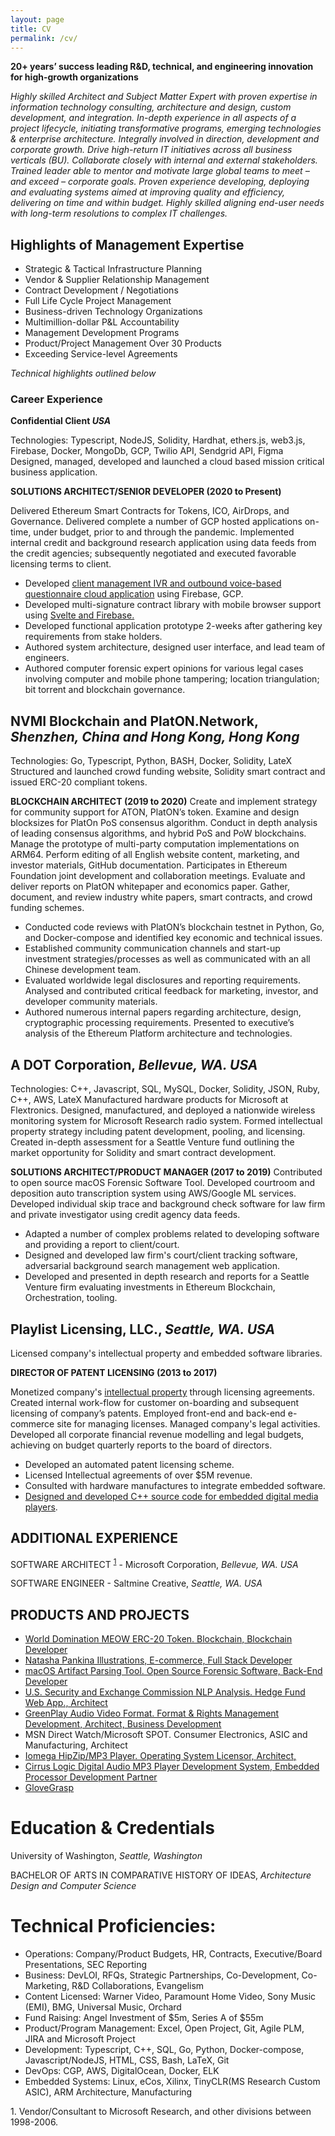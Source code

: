 ```yaml
---
layout: page
title: CV 
permalink: /cv/
---
```


**20+ years’ success leading R&D, technical, and engineering innovation for high-growth organizations**

_Highly skilled Architect and Subject Matter Expert with proven expertise in information technology consulting, architecture and design, custom development, and integration. In-depth experience in all aspects of a project lifecycle, initiating transformative programs, emerging technologies & enterprise architecture. Integrally involved in direction, development and corporate growth. Drive high-return IT initiatives across all business verticals (BU). Collaborate closely with internal and external stakeholders. Trained leader able to mentor and motivate large global teams to meet – and exceed – corporate goals. Proven experience developing, deploying and evaluating systems aimed at improving quality and efficiency, delivering on time and within budget. Highly skilled aligning end-user needs with long-term resolutions to complex IT challenges._

## Highlights of Management Expertise
*	Strategic & Tactical Infrastructure Planning
*	Vendor & Supplier Relationship Management
*	Contract Development / Negotiations
*	Full Life Cycle Project Management
*	Business-driven Technology Organizations
*	Multimillion-dollar P&L Accountability
*	Management Development Programs
*	Product/Project Management Over 30 Products
*	Exceeding Service-level Agreements

_Technical highlights outlined below_
### Career Experience

**Confidential Client _USA_**

Technologies: Typescript, NodeJS, Solidity, Hardhat, ethers.js, web3.js, Firebase, Docker, MongoDb, GCP, Twilio API, Sendgrid API, Figma
Designed, managed, developed and launched a cloud based mission critical business application.

**SOLUTIONS ARCHITECT/SENIOR DEVELOPER (2020 to Present)**

Delivered Ethereum Smart Contracts for Tokens, ICO, AirDrops, and Governance. Delivered complete a number of GCP hosted applications on-time, under budget, prior to and through the pandemic. Implemented internal credit and background research application using data feeds from the credit agencies; subsequently negotiated and executed favorable licensing terms to client.

* Developed [client management IVR and outbound voice-based questionnaire cloud application](https://github.com/pleasemarkdarkly/firedialer-example) using Firebase, GCP.
* Developed multi-signature contract library with mobile browser support using [Svelte and Firebase.](https://github.com/pleasemarkdarkly/svelte-qr-reader-writer)
* Developed functional application prototype 2-weeks after gathering key requirements from stake holders.
* Authored system architecture, designed user interface, and lead team of engineers.
* Authored computer forensic expert opinions for various legal cases involving computer and mobile phone tampering; location triangulation; bit torrent and blockchain governance.

## NVMI Blockchain and PlatON.Network, _Shenzhen, China and Hong Kong, Hong Kong_

Technologies: Go, Typescript, Python, BASH, Docker, Solidity, LateX
Structured and launched crowd funding website, Solidity smart contract and issued ERC-20 compliant tokens. 

**BLOCKCHAIN ARCHITECT (2019 to 2020)**
Create and implement strategy for community support for ATON, PlatON’s token. Examine and design blocksizes for PlatOn PoS consensus algorithm. Conduct in depth analysis of leading consensus algorithms, and hybrid PoS and PoW blockchains. Manage the prototype of multi-party computation implementations on ARM64. Perform editing of all English website content, marketing, and investor materials, GitHub documentation. Participates in Ethereum Foundation joint development and collaboration meetings. Evaluate and deliver reports on PlatON whitepaper and economics paper. Gather, document, and review industry white papers, smart contracts, and crowd funding schemes.

*	Conducted code reviews with PlatON’s blockchain testnet in Python, Go, and Docker-compose and identified key economic and technical issues.
*	Established community communication channels and start-up investment strategies/processes as well as communicated with an all Chinese development team.
*	Evaluated worldwide legal disclosures and reporting requirements. Analysed and contributed critical feedback for marketing, investor, and developer community materials.
*	Authored numerous internal papers regarding architecture, design, cryptographic processing requirements. Presented to executive’s analysis of the Ethereum Platform architecture and technologies.

## A DOT Corporation, _Bellevue, WA. USA_

Technologies: C++, Javascript, SQL, MySQL, Docker, Solidity, JSON, Ruby, C++, AWS, LateX
Manufactured hardware products for Microsoft at Flextronics. Designed, manufactured, and deployed a nationwide wireless monitoring system for Microsoft Research radio system.  Formed intellectual property strategy including patent development, pooling, and licensing. Created in-depth assessment for a Seattle Venture fund outlining the market opportunity for Solidity and smart contract development.

**SOLUTIONS ARCHITECT/PRODUCT MANAGER (2017 to 2019)**
Contributed to open source macOS Forensic Software Tool. Developed courtroom and deposition auto transcription system using AWS/Google ML services.  Developed individual skip trace and background check software for law firm and private investigator using credit agency data feeds.

*	Adapted a number of complex problems related to developing software and providing a report to client/court.
*	Designed and developed law firm's court/client tracking software, adversarial background search management web application.
*   Developed and presented in depth research and reports for a Seattle Venture firm evaluating investments in Ethereum Blockchain, Orchestration, tooling.

## Playlist Licensing, LLC., _Seattle, WA. USA_

Licensed company's intellectual property and embedded software libraries.

**DIRECTOR OF PATENT LICENSING (2013 to 2017)**

Monetized company's [intellectual property](https://pleasemarkdarkly.github.io/patents/us7667123.pdf) through licensing agreements. Created internal work-flow for customer on-boarding and subsequent licensing of company’s patents. Employed front-end and back-end e-commerce site for managing licenses. Managed company's legal activities. Developed all corporate financial revenue modelling and legal budgets, achieving on budget quarterly reports to the board of directors. 

*	Developed an automated patent licensing scheme.
*	Licensed Intellectual agreements of over $5M revenue.
*   Consulted with hardware manufactures to integrate embedded software.
*   [Designed and developed C++ source code for embedded digital media players](https://github.com/pleasemarkdarkly/adotcorporation).

## ADDITIONAL EXPERIENCE
SOFTWARE ARCHITECT <sup id='footnote-001'>[1](#footnote-001)</sup> -  Microsoft Corporation, _Bellevue, WA. USA_

SOFTWARE ENGINEER   -  Saltmine Creative, _Seattle, WA. USA_

## PRODUCTS AND PROJECTS
*   [World Domination MEOW ERC-20 Token. Blockchain, Blockchain Developer](https://github.com/pleasemarkdarkly/proof_of_meow/blob/master/World_Domination_MEOW.sol)
*   [Natasha Pankina Illustrations,  E-commerce, Full Stack Developer](https://www.natasha-pankina.com)
*   [macOS Artifact Parsing Tool. Open Source Forensic Software, Back-End Developer](https://github.com/markedphillips/docker_mac_apt)
*   [U.S. Security and Exchange Commission NLP Analysis. Hedge Fund Web App., Architect](https://github.com/pleasemarkdarkly/sec_parser)
*   [GreenPlay Audio Video Format. Format & Rights Management Development, Architect, Business Development](https://github.com/pleasemarkdarkly/adotcorporation)
*   MSN Direct Watch/Microsoft SPOT. Consumer Electronics, ASIC and Manufacturing, Architect
*   [Iomega HipZip/MP3 Player. Operating System Licensor, Architect,](http://bit.ly/2Mjr0tp)
*   [Cirrus Logic Digital Audio MP3 Player Development System, Embedded Processor Development Partner](http://bit.ly/2Mjr0tp)
*   [GloveGrasp](http://www.hitl.washington.edu/research/multimodal/GestureGRASP.html)

# Education & Credentials
University of Washington, _Seattle, Washington_

BACHELOR OF ARTS IN COMPARATIVE HISTORY OF IDEAS, _Architecture Design and Computer Science_

# Technical Proficiencies: 
*   Operations: Company/Product Budgets, HR, Contracts, Executive/Board Presentations, SEC Reporting
*   Business:  DevLOI, RFQs, Strategic Partnerships, Co-Development, Co-Marketing, R&D Collaborations, Evangelism
*   Content Licensed: Warner Video, Paramount Home Video, Sony Music (EMI), BMG, Universal Music, Orchard
*   Fund Raising: Angel Investment of $5m, Series A of $55m
*   Product/Program Management: Excel, Open Project, Git, Agile PLM, JIRA and Microsoft Project
*   Development: Typescript, C++, SQL, Go, Python, Docker-compose, Javascript/NodeJS, HTML, CSS, Bash, LaTeX, Git
*   DevOps: CGP, AWS, DigitalOcean, Docker, ELK
*   Embedded Systems: Linux, eCos, Xilinx, TinyCLR(MS Research Custom ASIC), ARM Architecture, Manufacturing

<a name="footnote-001">1</a>. Vendor/Consultant to Microsoft Research, and other divisions between 1998-2006.